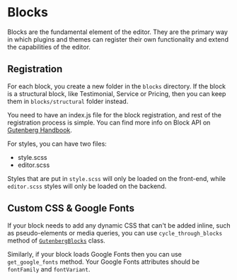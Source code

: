# Blocks

Blocks are the fundamental element of the editor. They are the primary way in which plugins and themes can register their own functionality and extend the capabilities of the editor.

## Registration

For each block, you create a new folder in the `blocks` directory. If the block is a structural block, like Testimonial, Service or Pricing, then you can keep them in `blocks/structural` folder instead.

You need to have an index.js file for the block registration, and rest of the registration process is simple. You can find more info on Block API on [Gutenberg Handbook](https://wordpress.org/gutenberg/handbook/designers-developers/developers/block-api/).

For styles, you can have two files:

- style.scss
- editor.scss

Styles that are put in `style.scss` will only be loaded on the front-end, while `editor.scss` styles will only be loaded on the backend.

## Custom CSS & Google Fonts

If your block needs to add any dynamic CSS that can't be added inline, such as pseudo-elements or media queries, you can use `cycle_through_blocks` method of [`GutenbergBlocks`](https://github.com/Codeinwp/gutenberg-blocks/blob/master/class-gutenberg-blocks.php) class.

Similarly, if your block loads Google Fonts then you can use `get_google_fonts` method. Your Google Fonts attributes should be `fontFamily` and `fontVariant`.